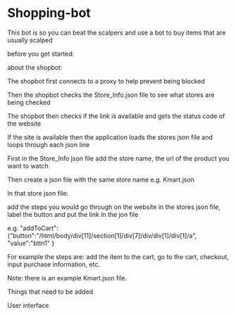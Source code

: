 # Shopping-bot
This bot is so you can beat the scalpers and use a bot to buy items that are usually scalped

before you get started:


about the shopbot:

The shopbot first connects to a proxy to help prevent being blocked

Then the shopbot checks the Store_Info.json file to see what stores are being checked

The shopbot then checks if the link is available and gets the status code of the website

If the site is available then the application loads the stores json file and loops through each json line





First in the Store_Info json file add the store name, the url of the product you  want to watch

Then create a json file with the same store name e.g. Kmart.json

In that store json file:

add the steps you would go through on the website in the stores json file, label the button and put the link in the jon file

e.g. "addToCart":{"button":"/html/body/div[11]/section[1]/div[7]/div/div[1]/div[1]/a", "value":"bttn1" }

For example the steps are: add the item to the cart, go to the cart, checkout, input purchase information, etc.

Note: there is an example Kmart.json file.












Things that need to be added

User interface



